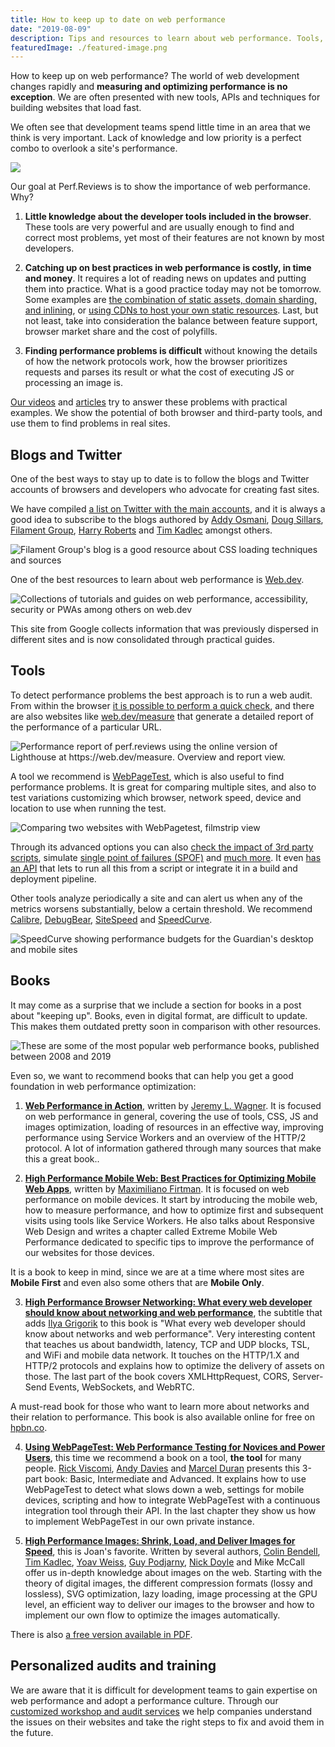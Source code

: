 ```yaml
---
title: How to keep up to date on web performance
date: "2019-08-09"
description: Tips and resources to learn about web performance. Tools, websites and developers who write about new techniques and APIs to create sites that load fast and are data conscious.
featuredImage: ./featured-image.png
---
```


How to keep up on web performance? The world of web development changes rapidly and **measuring and optimizing performance is no exception**. We are often presented with new tools, APIs and techniques for building websites that load fast.

We often see that development teams spend little time in an area that we think is very important. Lack of knowledge and low priority is a perfect combo to overlook a site's performance.

![](thumbs/portada.jpg)

Our goal at Perf.Reviews is to show the importance of web performance. Why?

1. **Little knowledge about the developer tools included in the browser**. These tools are very powerful and are usually enough to find and correct most problems, yet most of their features are not known by most developers.

2. **Catching up on best practices in web performance is costly, in time and money**. It requires a lot of reading news on updates and putting them into practice.
What is a good practice today may not be tomorrow. Some examples are [the combination of static assets, domain sharding, and inlining](https://www.youtube.com/watch?v=yURLTwZ3ehk), or [using CDNs to host your own static resources](https://csswizardry.com/2019/05/self-host-your-static-assets/). Last, but not least, take into consideration the balance between feature support, browser market share and the cost of polyfills.

3. **Finding performance problems is difficult** without knowing the details of how the network protocols work, how the browser prioritizes requests and parses its result or what the cost of executing JS or processing an image is.

[Our videos](https://www.youtube.com/channel/UCNoF5_1loBFvW2lZXPxp8ww) and [articles](/) try to answer these problems with practical examples. We show the potential of both browser and third-party tools, and use them to find problems in real sites.

## Blogs and Twitter

One of the best ways to stay up to date is to follow the blogs and Twitter accounts of browsers and developers who advocate for creating fast sites.

We have compiled [a list on Twitter with the main accounts](https://twitter.com/jmperezperez/lists/web-perf), and it is always a good idea to subscribe to the blogs authored by [Addy Osmani](https://addyosmani.com/blog/), [Doug Sillars](https://dougsillars.com/blog/), [Filament Group](https://www.filamentgroup.com/lab/), [Harry Roberts](https://csswizardry.com/) and [Tim Kadlec](https://timkadlec.com/remembers/) amongst others.

![Filament Group's blog is a good resource about CSS loading techniques and sources](thumbs/filament-group.png)

One of the best resources to learn about web performance is [Web.dev](https://web.dev/learn).

![Collections of tutorials and guides on web performance, accessibility, security or PWAs among others on web.dev](thumbs/google-web-dev-learn.png)

This site from Google collects information that was previously dispersed in different sites and is now consolidated through practical guides.

## Tools

To detect performance problems the best approach is to run a web audit. From within the browser [it is possible to perform a quick check](https://perf.reviews/tools/1.2-Interpretando-Lighthouse-Performance/), and there are also websites like [web.dev/measure](https://web.dev/measure) that generate a detailed report of the performance of a particular URL.

![Performance report of perf.reviews using the online version of Lighthouse at https://web.dev/measure. Overview and report view.](thumbs/google-web-lighthouse-perf-reviews.png)

A tool we recommend is [WebPageTest](https://webpagetest.org), which is also useful to find performance problems. It is great for comparing multiple sites, and also to test variations customizing which browser, network speed, device and location to use when running the test.

![Comparing two websites with WebPagetest, filmstrip view](thumbs/webpagetest-filmstrip.png)

Through its advanced options you can also [check the impact of 3rd party scripts](https://andydavies.me/blog/2018/02/19/using-webpagetest-to-measure-the-impact-of-3rd-party-tags/), simulate [single point of failures (SPOF)](http://blog.patrickmeenan.com/2011/10/testing-for-frontend-spof.html) and [much more](https://deanhume.com/ten-things-you-didnt-know-about-webpagetest-org/). It even [has an API](https://css-tricks.com/use-webpagetest-api/) that lets to run all this from a script or integrate it in a build and deployment pipeline.

Other tools analyze periodically a site and can alert us when any of the metrics worsens substantially, below a certain threshold. We recommend [Calibre](https://calibreapp.com), [DebugBear](https://www.debugbear.com), [SiteSpeed](https://www.sitespeed.io/) and [SpeedCurve](https://speedcurve.com/).

![SpeedCurve showing performance budgets for the Guardian's desktop and mobile sites](thumbs/speedcurve-guardian.jpg)

## Books

It may come as a surprise that we include a section for books in a post about "keeping up".
Books, even in digital format, are difficult to update. This makes them outdated pretty soon in comparison with other resources.

![These are some of the most popular web performance books, published between 2008 and 2019](thumbs/books.jpg)

Even so, we want to recommend books that can help you get a good foundation in web performance optimization:

1. **[Web Performance in Action](https://www.manning.com/books/web-performance-in-action)**, written by [Jeremy L. Wagner](https://twitter.com/malchata). It is focused on web performance in general, covering the use of tools, CSS, JS and images optimization, loading of resources in an effective way, improving performance using Service Workers and an overview of the HTTP/2 protocol. A lot of information gathered through many sources that make this a great book..

2. **[High Performance Mobile Web: Best Practices for Optimizing Mobile Web Apps](https://www.amazon.com/High-Performance-Mobile-Web-Optimizing/dp/1491912553)**, written by [Maximiliano Firtman](https://twitter.com/firt). It is focused on web performance on mobile devices. It start by introducing the mobile web, how to measure performance, and how to optimize first and subsequent visits using tools like Service Workers. He also talks about Responsive Web Design and writes a chapter called Extreme Mobile Web Performance dedicated to specific tips to improve the performance of our websites for those devices.

It is a book to keep in mind, since we are at a time where most sites are **Mobile First** and even also some others that are **Mobile Only**.

3. **[High Performance Browser Networking: What every web developer should know about networking and web performance](https://www.amazon.com/High-Performance-Browser-Networking-performance/dp/1449344763/ref=sr_1_1)**, the subtitle that adds [Ilya Grigorik](https://twitter.com/igrigorik) to this book is "What every web developer should know about networks and web performance". Very interesting content that teaches us about bandwidth, latency, TCP and UDP blocks, TSL, and WiFi and mobile data network. It touches on the HTTP/1.X and HTTP/2 protocols and explains how to optimize the delivery of assets on those. The last part of the book covers XMLHttpRequest, CORS, Server-Send Events, WebSockets, and WebRTC.

A must-read book for those who want to learn more about networks and their relation to performance. This book is also available online for free on [hpbn.co](https://hpbn.co).

4. **[Using WebPageTest: Web Performance Testing for Novices and Power Users](https://www.amazon.com/Using-WebPageTest-Performance-Testing-Novices/dp/1491902590)**, this time we recommend a book on a tool, **the tool** for many people. [Rick Viscomi](https://twitter.com/rick_viscomi), [Andy Davies](https://twitter.com/andydavies) and [Marcel Duran](https://twitter.com/marcelduran) presents this 3-part book: Basic, Intermediate and Advanced. It explains how to use WebPageTest to detect what slows down a web, settings for mobile devices, scripting and how to integrate WebPageTest with a continuous integration tool through their API. In the last chapter they show us how to implement WebPageTest in our own private instance.

5. **[High Performance Images: Shrink, Load, and Deliver Images for Speed](https://www.amazon.com/High-Performance-Images-Shrink-Deliver-ebook/dp/B01MG9CFXG)**, this is Joan's favorite. Written by several authors, [Colin Bendell](https://twitter.com/colinbendell), [Tim Kadlec](https://twitter.com/tkadlec), [Yoav Weiss](https://twitter.com/yoavweiss), [Guy Podjarny](https://twitter.com/guypod), [Nick Doyle](https://twitter.com/njdoyle) and Mike McCall offer us in-depth knowledge about images on the web. Starting with the theory of digital images, the different compression formats (lossy and lossless), SVG optimization, lazy loading, image processing at the GPU level, an efficient way to deliver our images to the browser and how to implement our own flow to optimize the images automatically.

There is also [a free version available in PDF](https://content.akamai.com/pg6293-high-performance-images-ebook.html).

## Personalized audits and training

We are aware that it is difficult for development teams to gain expertise on web performance and adopt a performance culture. Through our [customized workshop and audit services](https://perf.reviews/en/services/) we help companies understand the issues on their websites and take the right steps to fix and avoid them in the future.